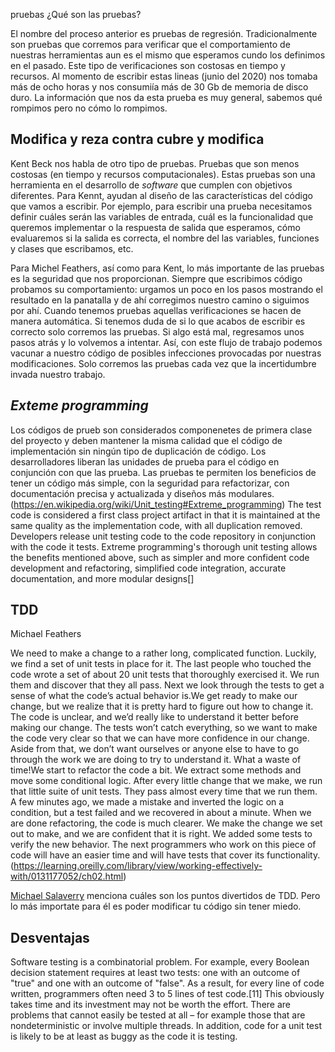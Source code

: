 pruebas
¿Qué son las pruebas?

El nombre del proceso anterior es pruebas de regresión. Tradicionalmente son pruebas que corremos
para verificar que el comportamiento de nuestras herramientas aun es el mismo que esperamos cundo
los definimos en el pasado. Este tipo de verificaciones son costosas en tiempo y recursos. Al 
momento de escribir estas lineas (junio del 2020) nos tomaba más de ocho horas y nos consumiía más
de 30 Gb de memoria de disco duro. La información que nos da esta prueba es muy general, sabemos 
qué rompimos pero no cómo lo rompimos.

## Modifica y reza contra cubre y modifica
Kent Beck nos habla de otro tipo de pruebas. Pruebas que son menos costosas (en tiempo y recursos 
computacionales). Estas pruebas son una herramienta en el desarrollo de _software_ que cumplen con
objetivos diferentes. Para Kennt, ayudan al diseño de las características del código que vamos a 
escribir. Por ejemplo, para escribir una prueba necesitamos definir cuáles serán las variables de 
entrada, cuál es la funcionalidad que queremos implementar o la respuesta de salida que esperamos,
cómo evaluaremos si la salida es correcta, el nombre del las variables, funciones y clases que 
escribamos, etc.

Para Michel Feathers, así como para Kent, lo más importante de las pruebas es la seguridad que nos 
proporcionan. Siempre que escribimos código probamos su comportamiento: urgamos un poco en los
pasos mostrando el resultado en la panatalla y de ahí corregimos nuestro camino o siguimos por ahí.
Cuando tenemos pruebas aquellas verificaciones se hacen de manera automática. Si tenemos duda de si
lo que acabos de escribir es correcto solo corremos las pruebas. Si algo está mal, regresamos unos 
pasos atrás y lo volvemos a intentar. Así, con este flujo de trabajo podemos vacunar a nuestro 
código de posibles infecciones provocadas por nuestras modificaciones. Solo corremos las pruebas 
cada vez que la incertidumbre invada nuestro trabajo.

## _Exteme programming_
Los códigos de prueb son considerados componenetes de primera clase del proyecto y deben mantener
la misma calidad que el código de implementación sin ningún tipo de duplicación de código. Los 
desarrolladores liberan las unidades de prueba para el código en conjunción con que las prueba. Las
pruebas te permiten los beneficios de tener un código más simple, con la seguridad para 
refactorizar, con documentación precisa y actualizada y diseños más modulares.(https://en.wikipedia.org/wiki/Unit_testing#Extreme_programming)
The test code is considered a first class project artifact in that it is maintained at the same quality as the implementation code, with all duplication removed. Developers release unit testing code to the code repository in conjunction with the code it tests. Extreme programming's thorough unit testing allows the benefits mentioned above, such as simpler and more confident code development and refactoring, simplified code integration, accurate documentation, and more modular designs[]

## TDD

Michael Feathers

We need to make a change to a rather long, complicated function. Luckily, we find a set of unit tests in place for it. The last people who touched the code wrote a set of about 20 unit tests that thoroughly exercised it. We run them and discover that they all pass. Next we look through the tests to get a sense of what the code’s actual behavior is.We get ready to make our change, but we realize that it is pretty hard to figure out how to change it. The code is unclear, and we’d really like to understand it better before making our change. The tests won’t catch everything, so we want to make the code very clear so that we can have more confidence in our change. Aside from that, we don’t want ourselves or anyone else to have to go through the work we are doing to try to understand it. What a waste of time!We start to refactor the code a bit. We extract some methods and move some conditional logic. After every little change that we make, we run that little suite of unit tests. They pass almost every time that we run them. A few minutes ago, we made a mistake and inverted the logic on a condition, but a test failed and we recovered in about a minute. When we are done refactoring, the code is much clearer. We make the change we set out to make, and we are confident that it is right. We added some tests to verify the new behavior. The next programmers who work on this piece of code will have an easier time and will have tests that cover its functionality.
(https://learning.oreilly.com/library/view/working-effectively-with/0131177052/ch02.html)

[Michael Salaverry](https://dev.to/barakplasma/how-i-learned-to-stop-worrying-and-love-tdd-916) menciona cuáles son los puntos divertidos de TDD. Pero lo más importate para él 
es poder modificar tu código sin tener miedo. 

## Desventajas
Software testing is a combinatorial problem. For example, every Boolean decision statement requires at least two tests: one with an outcome of "true" and one with an outcome of "false". As a result, for every line of code written, programmers often need 3 to 5 lines of test code.[11] This obviously takes time and its investment may not be worth the effort. There are problems that cannot easily be tested at all – for example those that are nondeterministic or involve multiple threads. In addition, code for a unit test is likely to be at least as buggy as the code it is testing.[](https://en.wikipedia.org/wiki/Unit_testing#Limitations_and_disadvantages)

